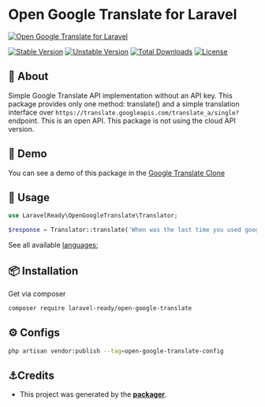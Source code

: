 # Open Google Translate for Laravel

[![Open Google Translate for Laravel](https://preview.dragon-code.pro/LaravelReady/open-google-translate.svg?brand=laravel)](https://github.com/laravel-ready/open-google-translate)

[![Stable Version][badge_stable]][link_packagist]
[![Unstable Version][badge_unstable]][link_packagist]
[![Total Downloads][badge_downloads]][link_packagist]
[![License][badge_license]][link_license]

## 📂 About

Simple Google Translate API implementation without an API key. This package provides only one method: translate() and a simple translation interface over `https://translate.googleapis.com/translate_a/single?` endpoint. This is an open API. This package is not using the cloud API version.

## 🚀 Demo

You can see a demo of this package in the [Google Translate Clone](https://tailwindcomponents.com/component/google-translate-clone-template/landing)

## 📜 Usage

```php
use LaravelReady\OpenGoogleTranslate\Translator;

$response = Translator::translate('When was the last time you used google translate?', 'en', 'tr');
```

See all available [languages](https://cloud.google.com/translate/docs/languages);

## 📦 Installation

Get via composer

```bash
composer require laravel-ready/open-google-translate
```

## ⚙️ Configs

```bash
php artisan vendor:publish --tag=open-google-translate-config
```


## ⚓Credits

- This project was generated by the **[packager](https://github.com/laravel-ready/packager)**.

[badge_downloads]:      https://img.shields.io/packagist/dt/laravel-ready/open-google-translate.svg?style=flat-square

[badge_license]:        https://img.shields.io/packagist/l/laravel-ready/open-google-translate.svg?style=flat-square

[badge_stable]:         https://img.shields.io/github/v/release/laravel-ready/open-google-translate?label=stable&style=flat-square

[badge_unstable]:       https://img.shields.io/badge/unstable-dev--main-orange?style=flat-square

[link_license]:         LICENSE

[link_packagist]:       https://packagist.org/packages/laravel-ready/open-google-translate
